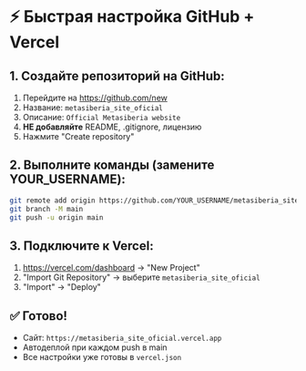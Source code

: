 # ⚡ Быстрая настройка GitHub + Vercel

## 1. Создайте репозиторий на GitHub:
1. Перейдите на https://github.com/new
2. Название: `metasiberia_site_oficial`
3. Описание: `Official Metasiberia website`
4. **НЕ добавляйте** README, .gitignore, лицензию
5. Нажмите "Create repository"

## 2. Выполните команды (замените YOUR_USERNAME):

```bash
git remote add origin https://github.com/YOUR_USERNAME/metasiberia_site_oficial.git
git branch -M main
git push -u origin main
```

## 3. Подключите к Vercel:
1. https://vercel.com/dashboard → "New Project"
2. "Import Git Repository" → выберите `metasiberia_site_oficial`
3. "Import" → "Deploy"

## ✅ Готово!
- Сайт: `https://metasiberia_site_oficial.vercel.app`
- Автодеплой при каждом push в main
- Все настройки уже готовы в `vercel.json`
